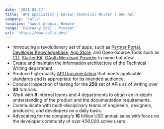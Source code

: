 ```yaml
---
date: '2021-02-17'
title: 'API Specialist | Senior Technical Writer | Dev Rel'
company: 'Salla'
location: 'Saudi Arabia, Remote'
range: 'February 2021 - Present'
url: 'https://www.salla.dev/'
---
```


- Introducing a revolutionary set of apps, such as [Partner Portal](https://salla.partners/), [Developer Knowledgebase](http://salla.dev/), [App Store](https://apps.salla.sa/), and Open-Source Tools such as [CLI](https://github.com/SallaApp/Salla-CLI), [Starter Kit](https://github.com/SallaApp/laravel-starter-kit), [OAuth Merchant Provider](https://github.com/SallaApp/oauth2-merchant) to name but afew.
- Create and maintain the information architecture of the Technical Writing department.
- Produce high-quality [API Documentation](https://docs.salla.dev/) that meets applicable standards and is appropriate for its intended audience.
- Conduct inspection of testing for the **250** set of APIs as of writing over **30** tutorials.
- Work with **8** internal teams and 4 departments to obtain an in-depth understanding of the product and the documentation requirements.
- Communicate with multi-disciplinary teams of engineers, designers, producers, and developers on a daily basis.
- Advocating for the company’s **16** billion USD annual sales with focus on the developer community of over 456,000 active users.
